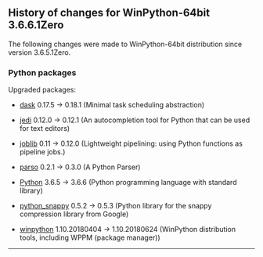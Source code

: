 ﻿## History of changes for WinPython-64bit 3.6.6.1Zero

The following changes were made to WinPython-64bit distribution since version 3.6.5.1Zero.

### Python packages

Upgraded packages:

  * [dask](https://pypi.org/project/dask) 0.17.5 → 0.18.1 (Minimal task scheduling abstraction)
  * [jedi](https://pypi.org/project/jedi) 0.12.0 → 0.12.1 (An autocompletion tool for Python that can be used for text editors)
  * [joblib](https://pypi.org/project/joblib) 0.11 → 0.12.0 (Lightweight pipelining: using Python functions as pipeline jobs.)
  * [parso](https://pypi.org/project/parso) 0.2.1 → 0.3.0 (A Python Parser)
  * [Python](http://www.python.org/) 3.6.5 → 3.6.6 (Python programming language with standard library)
  * [python_snappy](https://pypi.org/project/python_snappy) 0.5.2 → 0.5.3 (Python library for the snappy compression library from Google)
  * [winpython](http://winpython.github.io/) 1.10.20180404 → 1.10.20180624 (WinPython distribution tools, including WPPM (package manager))

* * *
